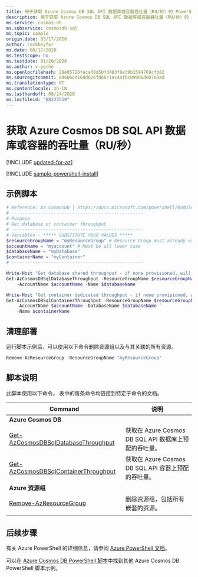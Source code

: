 ```yaml
---
title: 用于获取 Azure Cosmos DB SQL API 数据库或容器吞吐量（RU/秒）的 PowerShell 脚本
description: 用于获取 Azure Cosmos DB SQL API 数据库或容器吞吐量（RU/秒）的 Azure PowerShell 脚本
ms.service: cosmos-db
ms.subservice: cosmosdb-sql
ms.topic: sample
origin.date: 03/17/2020
author: rockboyfor
ms.date: 08/17/2020
ms.testscope: no
ms.testdate: 01/20/2020
ms.author: v-yeche
ms.openlocfilehash: 28e05726fecad8d50fd483f8e39b1594769cfb82
ms.sourcegitcommit: 84606cd16dd026fd66c1ac4afbc89906de0709ad
ms.translationtype: HT
ms.contentlocale: zh-CN
ms.lasthandoff: 08/14/2020
ms.locfileid: "88223559"
---
```

<!--Verified successfully-->
# <a name="get-throughput-rus-for-azure-cosmos-db-sql-api-database-or-container"></a>获取 Azure Cosmos DB SQL API 数据库或容器的吞吐量（RU/秒）

[!INCLUDE [updated-for-az](../../../../../includes/updated-for-az.md)]

[!INCLUDE [sample-powershell-install](../../../../../includes/sample-powershell-install-no-ssh.md)]

## <a name="sample-script"></a>示例脚本

```powershell
# Reference: Az.CosmosDB | https://docs.microsoft.com/powershell/module/az.cosmosdb
# --------------------------------------------------
# Purpose
# Get database or container throughput
# --------------------------------------------------
# Variables - ***** SUBSTITUTE YOUR VALUES *****
$resourceGroupName = "myResourceGroup" # Resource Group must already exist
$accountName = "myaccount" # Must be all lower case
$databaseName = "myDatabase"
$containerName = "myContainer"
# --------------------------------------------------

Write-Host "Get database shared throughput - if none provisioned, will return error."
Get-AzCosmosDBSqlDatabaseThroughput -ResourceGroupName $resourceGroupName `
    -AccountName $accountName -Name $databaseName

Write-Host "Get container dedicated throughput - if none provisioned, will return error."
Get-AzCosmosDBSqlContainerThroughput -ResourceGroupName $resourceGroupName `
    -AccountName $accountName -DatabaseName $databaseName `
    -Name $containerName

```

## <a name="clean-up-deployment"></a>清理部署

运行脚本示例后，可以使用以下命令删除资源组以及与其关联的所有资源。

```powershell
Remove-AzResourceGroup -ResourceGroupName "myResourceGroup"
```

## <a name="script-explanation"></a>脚本说明

此脚本使用以下命令。 表中的每条命令均链接到特定于命令的文档。

| Command | 说明 |
|---|---|
|**Azure Cosmos DB**| |
| [Get-AzCosmosDBSqlDatabaseThroughput](https://docs.microsoft.com/powershell/module/az.cosmosdb/get-azcosmosdbsqldatabasethroughput) | 获取在 Azure Cosmos DB SQL API 数据库上预配的吞吐量。 |
| [Get-AzCosmosDBSqlContainerThroughput](https://docs.microsoft.com/powershell/module/az.cosmosdb/get-azcosmosdbsqlcontainerthroughput) | 获取在 Azure Cosmos DB SQL API 容器上预配的吞吐量。 |
|**Azure 资源组**| |
| [Remove-AzResourceGroup](https://docs.microsoft.com/powershell/module/az.resources/remove-azresourcegroup) | 删除资源组，包括所有嵌套的资源。 |
|||

## <a name="next-steps"></a>后续步骤

有关 Azure PowerShell 的详细信息，请参阅 [Azure PowerShell 文档](https://docs.microsoft.com/powershell/)。

可以在 [Azure Cosmos DB PowerShell 脚本](../../../powershell-samples.md)中找到其他 Azure Cosmos DB PowerShell 脚本示例。

<!-- Update_Description: new article about throughput get -->
<!--NEW.date: 08/17/2020-->